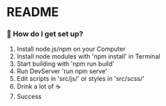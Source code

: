 # README #

### 🙏 How do I get set up? ###

1. Install node.js/npm on your Computer
2. Install node modules with 'npm install' in Terminal
3. Start building with 'npm run build'
4. Run DevServer 'run npm serve'
5. Edit scripts in 'src/js/' or styles in 'src/scss/'
6. Drink a lot of ☕️
7. Success